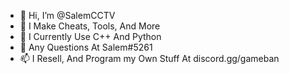 - 👋 Hi, I’m @SalemCCTV
- 👀 I Make Cheats, Tools, And More
- 🌱 I Currently Use C++ And Python
- 💞️ Any Questions At Salem#5261
- 📫 I Resell, And Program my Own Stuff At discord.gg/gameban

<!---
SalemCCTV/SalemCCTV is a ✨ special ✨ repository because its `README.md` (this file) appears on your GitHub profile.
You can click the Preview link to take a look at your changes.
--->
